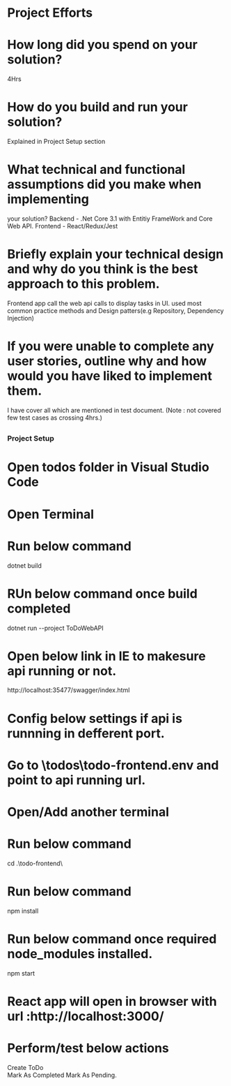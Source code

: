 # Project Efforts

# How long did you spend on your solution?

4Hrs

# How do you build and run your solution?

Explained in Project Setup section

# What technical and functional assumptions did you make when implementing

your solution?
Backend - .Net Core 3.1 with Entitiy FrameWork and Core Web API.
Frontend - React/Redux/Jest

# Briefly explain your technical design and why do you think is the best approach to this problem.

Frontend app call the web api calls to display tasks in UI. used most common practice methods and Design patters(e.g Repository, Dependency Injection)

# If you were unable to complete any user stories, outline why and how would you have liked to implement them.

I have cover all which are mentioned in test document. (Note : not covered few test cases as crossing 4hrs.)

##

### Project Setup

###

# Open todos folder in Visual Studio Code

# Open Terminal

# Run below command

dotnet build

# RUn below command once build completed

dotnet run --project ToDoWebAPI

# Open below link in IE to makesure api running or not.

http://localhost:35477/swagger/index.html

# Config below settings if api is runnning in defferent port.

# Go to \todos\todo-frontend\.env and point to api running url.

# Open/Add another terminal

# Run below command

cd .\todo-frontend\

# Run below command

npm install

# Run below command once required node_modules installed.

npm start

# React app will open in browser with url :http://localhost:3000/

# Perform/test below actions

Create ToDo  
Mark As Completed
Mark As Pending.
